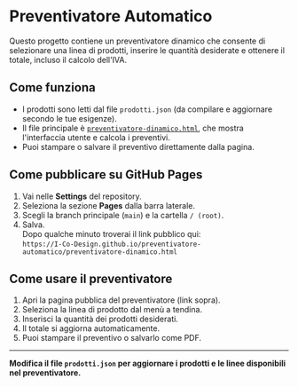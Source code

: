 # Preventivatore Automatico

Questo progetto contiene un preventivatore dinamico che consente di selezionare una linea di prodotti, inserire le quantità desiderate e ottenere il totale, incluso il calcolo dell'IVA.

## Come funziona

- I prodotti sono letti dal file `prodotti.json` (da compilare e aggiornare secondo le tue esigenze).
- Il file principale è [`preventivatore-dinamico.html`](preventivatore-dinamico.html), che mostra l'interfaccia utente e calcola i preventivi.
- Puoi stampare o salvare il preventivo direttamente dalla pagina.

## Come pubblicare su GitHub Pages

1. Vai nelle **Settings** del repository.
2. Seleziona la sezione **Pages** dalla barra laterale.
3. Scegli la branch principale (`main`) e la cartella `/ (root)`.
4. Salva.  
   Dopo qualche minuto troverai il link pubblico qui:  
   `https://I-Co-Design.github.io/preventivatore-automatico/preventivatore-dinamico.html`

## Come usare il preventivatore

1. Apri la pagina pubblica del preventivatore (link sopra).
2. Seleziona la linea di prodotto dal menù a tendina.
3. Inserisci la quantità dei prodotti desiderati.
4. Il totale si aggiorna automaticamente.
5. Puoi stampare il preventivo o salvarlo come PDF.

---

**Modifica il file `prodotti.json` per aggiornare i prodotti e le linee disponibili nel preventivatore.**
